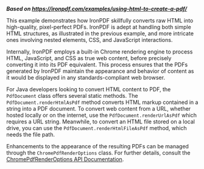 ***Based on <https://ironpdf.com/examples/using-html-to-create-a-pdf/>***

This example demonstrates how IronPDF skillfully converts raw HTML into high-quality, pixel-perfect PDFs. IronPDF is adept at handling both simple HTML structures, as illustrated in the previous example, and more intricate ones involving nested elements, CSS, and JavaScript interactions.

Internally, IronPDF employs a built-in Chrome rendering engine to process HTML, JavaScript, and CSS as true web content, before precisely converting it into its PDF equivalent. This process ensures that the PDFs generated by IronPDF maintain the appearance and behavior of content as it would be displayed in any standards-compliant web browser.

For Java developers looking to convert HTML content to PDF, the `PdfDocument` class offers several static methods. The `PdfDocument.renderHtmlAsPdf` method converts HTML markup contained in a string into a PDF document. To convert web content from a URL, whether hosted locally or on the internet, use the `PdfDocument.renderUrlAsPdf` which requires a URL string. Meanwhile, to convert an HTML file stored on a local drive, you can use the `PdfDocument.renderHtmlFileAsPdf` method, which needs the file path.

Enhancements to the appearance of the resulting PDFs can be managed through the `ChromePdfRenderOptions` class. For further details, consult the [ChromePdfRenderOptions API Documentation](https://ironpdf.com/java/object-reference/api/com/ironsoftware/ironpdf/render/ChromePdfRenderOptions.html).